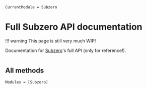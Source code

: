 ```@meta
CurrentModule = Subzero
```

# Full Subzero API documentation

!!! warning
    This page is still very much WIP!

Documentation for [Subzero](https://github.com/Caltech-OCTO/Subzero.jl)'s full API (only for reference!).

```@index
```

## All methods
```@autodocs
Modules = [Subzero]
```